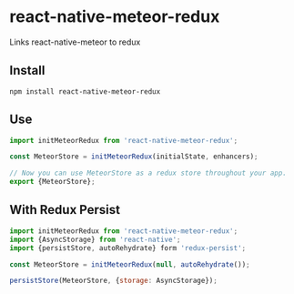 # react-native-meteor-redux
Links react-native-meteor to redux

## Install
`npm install react-native-meteor-redux`

## Use
````javascript
import initMeteorRedux from 'react-native-meteor-redux';

const MeteorStore = initMeteorRedux(initialState, enhancers);

// Now you can use MeteorStore as a redux store throughout your app.
export {MeteorStore};
````

## With Redux Persist

````javascript
import initMeteorRedux from 'react-native-meteor-redux';
import {AsyncStorage} from 'react-native';
import {persistStore, autoRehydrate} form 'redux-persist';

const MeteorStore = initMeteorRedux(null, autoRehydrate());

persistStore(MeteorStore, {storage: AsyncStorage});
````
